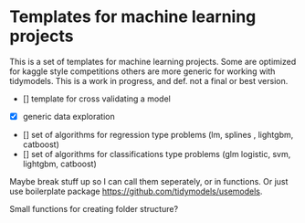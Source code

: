 # Templates for machine learning projects

This is a set of templates for machine learning projects. 
Some are optimized for kaggle style competitions others are more generic
for working with tidymodels. This is a work in progress, and def. not a final or best version. 


- [] template for cross validating a model
- [x] generic data exploration
- [] set of algorithms for regression type problems (lm, splines , lightgbm, catboost)
- [] set of algorithms for classifications type problems (glm logistic, svm, lightgbm, catboost)

Maybe break stuff up so I can call them seperately, or in functions.
Or just use boilerplate package https://github.com/tidymodels/usemodels. 

Small functions for creating folder structure?
